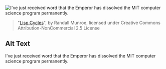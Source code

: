 ![I've just received word that the Emperor has dissolved the MIT computer science program permanently.](https://imgs.xkcd.com/comics/lisp_cycles.png)
> "[Lisp Cycles](https://xkcd.com/297/)", by Randall Munroe, licensed under Creative Commons Attribution-NonCommercial 2.5 License

## Alt Text
I've just received word that the Emperor has dissolved the MIT computer science program permanently.
